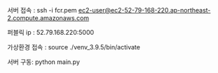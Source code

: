 서버 접속 :
ssh -i fcr.pem ec2-user@ec2-52-79-168-220.ap-northeast-2.compute.amazonaws.com

퍼블릭 ip :
52.79.168.220:5000

가상환경 접속 :
source ./venv_3.9.5/bin/activate

서버 구동:
python main.py


